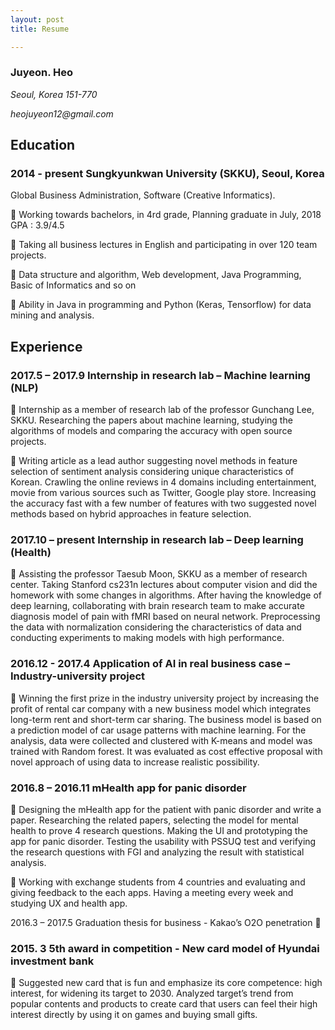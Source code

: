 ```yaml
---
layout: post
title: Resume

---
```


### Juyeon. Heo

_Seoul, Korea 151-770_

_heojuyeon12@gmail.com_

## Education
### 2014 - present   Sungkyunkwan University (SKKU), Seoul, Korea
Global Business Administration, Software (Creative Informatics).

	Working towards bachelors, in 4rd grade, Planning graduate in July, 2018  GPA : 3.9/4.5

	Taking all business lectures in English and participating in over 120 team projects.

	Data structure and algorithm, Web development, Java Programming, Basic of Informatics and so on

	Ability in Java in programming and Python (Keras, Tensorflow) for data mining and analysis.

## Experience	

### 2017.5 – 2017.9 	Internship in research lab – Machine learning (NLP) 

	Internship as a member of research lab of the professor Gunchang Lee, SKKU. Researching the papers about machine learning, studying the algorithms of models and comparing the accuracy with open source projects. 

	Writing article as a lead author suggesting novel methods in feature selection of sentiment analysis considering unique characteristics of Korean. Crawling the online reviews in 4 domains including entertainment, movie from various sources such as Twitter, Google play store. Increasing the accuracy fast with a few number of features with two suggested novel methods based on hybrid approaches in feature selection.

### 2017.10 – present 	Internship in research lab – Deep learning (Health)

	Assisting the professor Taesub Moon, SKKU as a member of research center. Taking Stanford cs231n lectures about computer vision and did the homework with some changes in algorithms. After having the knowledge of deep learning, collaborating with brain research team to make accurate diagnosis model of pain with fMRI based on neural network. Preprocessing the data with normalization considering the characteristics of data and conducting experiments to making models with high performance.

### 2016.12 - 2017.4   Application of AI in real business case – Industry-university project

	Winning the first prize in the industry university project by increasing the profit of rental car company with a new business model which integrates long-term rent and short-term car sharing. The business model is based on a prediction model of car usage patterns with machine learning. For the analysis, data were collected and clustered with K-means and model was trained with Random forest. It was evaluated as cost effective proposal with novel approach of using data to increase realistic possibility.

### 2016.8 – 2016.11  mHealth app for panic disorder

	Designing the mHealth app for the patient with panic disorder and write a paper. Researching the related papers, selecting the model for mental health to prove 4 research questions. Making the UI and prototyping the app for panic disorder. Testing the usability with PSSUQ test and verifying the research questions with FGI and analyzing the result with statistical analysis.  

	Working with exchange students from 4 countries and evaluating and giving feedback to the each apps. Having a meeting every week and studying UX and health app. 

2016.3 – 2017.5  Graduation thesis for business - Kakao’s O2O penetration
	

### 2015. 3  	5th award in competition - New card model of Hyundai investment bank 

	Suggested new card that is fun and emphasize its core competence: high interest, for widening its target to 2030. Analyzed target’s trend from popular contents and products to create card that users can feel their high interest directly by using it on games and buying small gifts.
